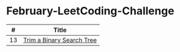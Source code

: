 # February-LeetCoding-Challenge

| # | Title 
|---| ----- 
|13|[Trim a Binary Search Tree](https://leetcode.com/explore/challenge/card/february-leetcoding-challenge-2021/584/week-1-february-1st-february-7th/3626/)|
